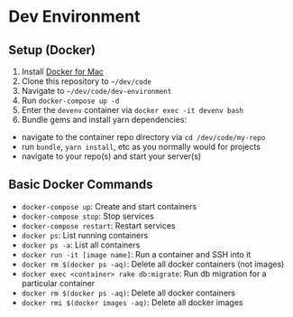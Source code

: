# Dev Environment

## Setup (Docker)
1. Install [Docker for Mac](https://store.docker.com/editions/community/docker-ce-desktop-mac)
2. Clone this repository to `~/dev/code`
3. Navigate to `~/dev/code/dev-environment`
4. Run `docker-compose up -d`
5. Enter the `devenv` container via `docker exec -it devenv bash`
6. Bundle gems and install yarn dependencies:
  - navigate to the container repo directory via `cd /dev/code/my-repo`
  - run `bundle`, `yarn install`, etc as you normally would for projects
  - navigate to your repo(s) and start your server(s)

## Basic Docker Commands
- `docker-compose up`: Create and start containers
- `docker-compose stop`: Stop services
- `docker-compose restart`: Restart services
- `docker ps`: List running containers
- `docker ps -a`: List all containers
- `docker run -it [image name]`: Run a container and SSH into it
- `docker rm $(docker ps -aq)`: Delete all docker containers (not images)
- `docker exec <container> rake db:migrate`: Run db migration for a
  particular container
- `docker rm $(docker ps -aq)`: Delete all docker containers
- `docker rmi $(docker images -aq)`: Delete all docker images
